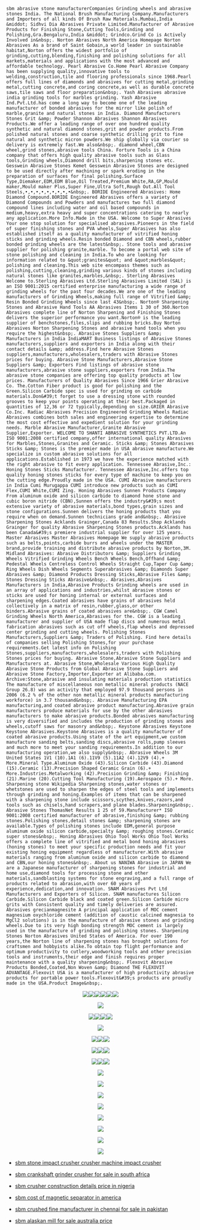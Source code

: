 
```
sbm abrasive stone manufacturerCompanies Grinding wheels and abrasive stones India. The National Brush Manufacturing Company.Manufacturers and Importers of all kinds Of Brush Raw Materials.Mumbai,India &middot; Sidhvi Dia Abrasives Private Limited.Manufacturer of Abrasive Products for Finishing Stone,Cutting Tools,Grinding and Polishing,Gra.Bengaluru,India &middot; Grindco.Grind Co is Actively Involved in&nbsp;. Norton Abrasives North America Homepage Norton Abrasives As a brand of Saint Gobain,a world leader in sustainable habitat,Norton offers the widest portfolio of grinding,cutting,blending,finishing and polishing solutions for all markets,materials and applications with the most advanced and affordable technology. Pearl Abrasive Co.Home Pearl Abrasive Company has been supplying quality,innovative tools to welding,construction,tile and flooring professionals since 1968.Pearl offers full lines of diamonds and abrasives for cutting metal,grinding metal,cutting concrete,and coring concrete,as well as durable concrete saws,tile saws and floor preparation&nbsp;. Yash Abrasives abrasive india grinding tools for marbles grinding. Yash Abrasive Ind.Pvt.Ltd.has come a long way to become one of the leading manufacturer of bonded abrasives for the mirror like polish of marble,granite and natural stones in India. Diamond Manufacturers Stones Grit &amp; Powder Shannon Abrasives Shannon Abrasives Products.We offer a leading range of over one hundred quality synthetic and natural diamond stones,grit and powder products.From polished natural stones and coarse synthetic drilling grit to fine natural and synthetic micron powders.We ship globally via courier so delivery is extremely fast.We also&nbsp;. diamond wheel,CBN wheel,grind stones,abrasive tools China. Forture Tools is a China company that offers high quality abrasive tools such as Glass tools,Grinding wheels,Diamond drill bits,sharpening stones etc. Gesswein Abrasive Stones Kemet Gesswein Abrasive Stones are designed to be used directly after machining or spark eroding in the preparation of surfaces for final polishing.Surface Type,Diemaker,EDM,EDM Blue,Oil Treated,Premium White,RA,GP,Mould maker,Mould maker Plus,Super Fine,Ultra Soft,Rough Out.All Tool Steels,•,•,•,•,•,•,•,•,•&nbsp;. BORIDE Engineered Abrasives: Home Diamond Compound.BORIDE Engineered Abrasives offers a variety of Diamond Compounds and Powders and manufactures two full diamond compound lines including water and oil based compounds in medium,heavy,extra heavy and super concentrations catering to nearly any application.More Info.Made in the USA. Welcome to Super Abrasives Your one stop solution for specialised abrasives.Pioneers in the field of super finishing stones and PVA wheels,Super Abrasives has also established itself as a quality manufacturer of vitrified honing sticks and grinding wheels.Resin bonded Diamond and CBN wheels,rubber bonded grinding wheels are the latest&nbsp;. Stone tools and abrasive supplier for polishing granite,marble. To become a portal web site of stone polishing and cleaning in India.To who are looking for information related to &quot;granites&quot; and &quot;marbles&quot; polishing and cleaning.This web site encompass themes such as polishing,cutting,cleaning,grinding various kinds of stones including natural stones like granites,marbles,&nbsp;. Sterling Abrasives Welcome to.Sterling Abrasives Ltd.Sterling Abrasives Limited (SAL) is an ISO 9001:2015 certified enterprise manufacturing a wide range of grinding wheels for the past four decades.We are one of the leading manufacturers of Grinding Wheels,making full range of Vitrified &amp; Resin Bonded Grinding Wheels since last 43&nbsp;. Norton® Sharpening Stones and Abrasive Hand Tools AA Abrasives Items 1 30 of 360.Norton Abrasives complete line of Norton Sharpening and Finishing Stones delivers the superior performance you want.Norton® is the leading supplier of benchstones,files,slips and rubbing bricks.Buy Norton Abrasives Norton Sharpening Stones and abrasive hand tools when you require the highest&nbsp;. Abrasive Stones Suppliers &amp; Manufacturers in India IndiaMART Business listings of Abrasive Stones manufacturers,suppliers and exporters in India along with their contact details &amp; address.Find here Abrasive Stones suppliers,manufacturers,wholesalers,traders with Abrasive Stones prices for buying. Abrasive Stone Manufacturers,Abrasive Stone Suppliers &amp; Exporters Find listings of abrasive stone manufacturers,abrasive stone suppliers,exporters from India.The abrasive stone companies are offering top quality products at low prices. Manufacturers of Quality Abrasives Since 1966 Grier Abrasive Co. The.Cotton Fiber product is good for polishing and the Green.Silicon Carbide spec is used for grinding on carbide materials.Don&#39;t forget to use a dressing stone with rounded grooves to keep your points operating at their best.Packaged in quantities of 12,36 or 72 typically,depending on size.GRIER Abrasive Co.Inc. Radiac Abrasives Precision Engineered Grinding Wheels Radiac Abrasives combines both sales and engineering expertise to determine the most cost effective and expedient solution for your grinding needs. Marble Abrasive Manufacturer,Granite Abrasive Supplier,Exporter. WELCOME TO SHANTI ABRASIVE SYNTHETICS PVT.LTD.An ISO 9001:2008 certified company,offer international quality Abrasives for Marbles,Stones,Granites and Ceramic. Sticks &amp; Stones Abrasives Sticks &amp; Stones is the premier made in USA abrasive manufacture.We specialize in custom abrasive solutions for all applications.Established in 1973 we have the experience matched with the right abrasive to fit every application. Tennessee Abrasive,Inc.: Honing Stones Sticks Manufacturer. Tennessee Abrasive,Inc.offers top quality honing stones sticks for every type of machine to keep you on the cutting edge.Proudly made in the USA. CUMI Abrasive manufacturers in India Cumi Murugappa CUMI introduce new products such as CUMI Flex,CUMI White,CUMI Zing. Honing Abrasives Sunnen Products Company From aluminum oxide and silicon carbide to diamond hone stone and cubic boron nitride (CBN),Sunnen offers the industry&#39;s most extensive variety of abrasive materials,bond types,grain sizes and stone configurations.Sunnen delivers the honing products that you require when on demand.Sunnen technicians grade and&nbsp;. Abrasive Sharpening Stones Acklands Grainger,Canada 83 Results.Shop Acklands Grainger for quality Abrasive Sharpening Stones products.Acklands has been Canada&#39;s premiere industrial supplier for over 125 years. Master Abrasives Master Abrasives Homepage We supply abrasive products such as belts,points,carbide burrs and wheels under the MASTER brand,provide training and distribute abrasive products by Norton,3M. Midland Abrasives: Abrasive Distributors &amp; Suppliers Grinding Wheels Vitrified Grinding Wheels Bench Wheels Bench,Offhand &amp; Pedestal Wheels Centreless Control Wheels Straight Cup,Taper Cup &amp; Ring Wheels Dish Wheels Segments Superabrasives &amp; Diamonds Super Abrasives &amp; Diamond Products Dressing Sticks,Abrasive Files &amp; Stones Dressing Sticks Abrasive&nbsp;. Abrasives,Abrasives Manufacturers in India,Abrasive Products Grinding wheels are used in an array of applications and industries,whilst abrasive stones or sticks are used for honing internal or external surfaces and sharpening edges.Coated abrasives have grains of abrasives held collectively in a matrix of resin,rubber,glass,or other binders.Abrasive grains of coated abrasives are&nbsp;. CGW Camel Grinding Wheels North America,Abrasives for the. CGW is a leading manufacturer and supplier of USA made flap discs and numerous metal fabrication abrasives such as cut off wheels,flap wheels and depressed center grinding and cutting wheels. Polishing Stones Manufacturers,Suppliers &amp; Traders of Polishing. Find here details of companies selling Polishing Stones,for your purchase requirements.Get latest info on Polishing Stones,suppliers,manufacturers,wholesalers,traders with Polishing Stones prices for buying. Abrasive Stone,Abrasive Stone Suppliers and Manufacturers at. Abrasive Stone,Wholesale Various High Quality Abrasive Stone Products from Global Abrasive Stone Suppliers and Abrasive Stone Factory,Importer,Exporter at Alibaba.com. Archive:Stone,abrasive and insulating materials production statistics The manufacture of miscellaneous non metallic mineral products (NACE Group 26.8) was an activity that employed 97.9 thousand persons in 2006 (6.2 % of the other non metallic mineral products manufacturing workforce) in 3.7 thousand&nbsp;. Abrasive Manufacturing EPA manufacturing,and coated abrasive product manufacturing.Abrasive grain manufacturers produce materials for use by the other abrasives manufacturers to make abrasive products.Bonded abrasives manufacturing is very diversified and includes the production of grinding stones and wheels,cutoff saws for masonry and&nbsp;. Keystone Abrasives Keystone Keystone Abrasives.Keystone Abrasives is a quality manufacturer of coated abrasive products.Using state of the art equipment,we custom manufacture sanding belts,sanding discs,abrasive rolls,pump sleeves and much more to meet your sanding requirements.In addition to our manufacturing operation,we also supply&nbsp;. Abrasive Wheels 3M United States 1V1 (10).1A1 (6).11V9 (5).11A2 (4).12V9 (4).+ More.Mineral Type.Aluminum Oxide (43).Silicon Carbide (43).Diamond (15).Ceramic (13).Precision Shaped Ceramic Grain (6).+ More.Industries.Metalworking (42).Precision Grinding &amp; Finishing (21).Marine (20).Cutting Tool Manufacturing (19).Aerospace (5).+ More. Sharpening stone Wikipedia Sharpening stones,water stones or whetstones are used to sharpen the edges of steel tools and implements through grinding and honing.Examples of items that can be sharpened with a sharpening stone include scissors,scythes,knives,razors,and tools such as chisels,hand scrapers,and plane blades.Sharpening&nbsp;. Abrasive Stones ThomasNet Results 1 25 of 59.Manufacturer* ISO 9001:2008 certified manufacturer of abrasive,finishing &amp; rubbing stones.Polishing stones,detail stones &amp; sharpening stones are available.Types of polishing stones include EDM,general purpose aluminum oxide silicon carbide,specialty &amp; roughing stones.Ceramic super stones&nbsp;. Honing Abrasives Ohio Tool Works Ohio Tool Works offers a complete line of vitrified and metal bond honing abrasives (honing stones) to meet your specific production needs and fit your existing honing equipment regardless of manufacturer.With abrasive materials ranging from aluminum oxide and silicon carbide to diamond and CBN,our honing stones&nbsp;. About us NANIWA Abrasive in JAPAN We are a Japanese manufacturer of sharpening stones for industrial and home use,diamond tools for processing stone and other materials,sandblasting systems for stone engraving,and a full range of products related to abrasion,with over 60 years of experience,dedication,and innovation. SNAM Abrasives Pvt Ltd Manufacturers and Exporters of Silicon. SNAM manufactures Silicon Carbide.Silicon Carbide black and coated green.Silicon Carbide micro grits with Consistent quality and timely deliveries are assured. Abrasives grecianmagnesite A principal application of MOC cement magnesium oxychloride cement (addition of caustic calcined magnesia to MgCl2 solutions) is in the manufacture of abrasive stones and grinding wheels.Due to its very high bonding strength MOC cement is largely used in the manufacture of grinding and polishing stones. Sharpening Stones Norton Abrasives United States of America. For over 190 years,the Norton line of sharpening stones has brought solutions for craftsmen and hobbyists alike.To obtain top flight performance and optimum productivity to cutlery,woodworking tools and other precision tools and instruments,their edge and finish requires proper maintenance with a quality sharpening&nbsp;. Flexovit Abrasive Products Bonded,Coated,Non Woven &amp; Diamond THE FLEXOVIT ADVANTAGE.Flexovit USA is a manufacturer of high productivity abrasive products for portable power tools.Flexovit&#39;s products are proudly made in the USA.Product Image&nbsp;. 
```

<div align="center">
  
<a rel="nofollow" href="https://m.shibang-china.com?f=github&k=sbm+abrasive+stone+manufacturer"><img src="https://static.shibang-china.com/en/l.png"></a><img src="https://static.shibang-china.com/en/hw.png"><a rel="nofollow" href="https://m.shibang-china.com/product/?f=github&k=sbm+abrasive+stone+manufacturer"><img src="https://static.shibang-china.com/en/p.png"></a><a rel="nofollow" href="https://m.shibang-china.com/cases/?f=github&k=sbm+abrasive+stone+manufacturer"><img src="https://static.shibang-china.com/en/c.png"></a><a rel="nofollow" href="https://m.shibang-china.com/news/?f=github&k=sbm+abrasive+stone+manufacturer"><img src="https://static.shibang-china.com/en/n.png"></a><a rel="nofollow" href="https://m.shibang-china.com?f=github&k=sbm+abrasive+stone+manufacturer"><img src="https://static.shibang-china.com/en/m.png"></a>

<a rel="nofollow" href="https://m.shibang-china.com/product/?f=github&k=sbm+abrasive+stone+manufacturer"><img src="https://static.shibang-china.com/en/b.jpg"></a>
  
<a rel="nofollow" href="https://m.shibang-china.com/solution-aggregate.html?f=github&k=sbm+abrasive+stone+manufacturer"><img src="https://static.shibang-china.com/en/a.jpg"></a><a rel="nofollow" href="https://m.shibang-china.com/solution-mine.html?f=github&k=sbm+abrasive+stone+manufacturer"><img src="https://static.shibang-china.com/en/m.jpg"></a><a rel="nofollow" href="https://m.shibang-china.com/solution-mill.html?f=github&k=sbm+abrasive+stone+manufacturer"><img src="https://static.shibang-china.com/en/g.jpg"></a><a rel="nofollow" href="https://m.shibang-china.com/solution-epc.html?f=github&k=sbm+abrasive+stone+manufacturer"><img src="https://static.shibang-china.com/en/e.jpg"></a>

<a rel="nofollow" href="https://m.shibang-china.com/product/?f=github&k=sbm+abrasive+stone+manufacturer"><img src="https://static.shibang-china.com/en/a-p.png"></a>

<a rel="nofollow" href="https://m.shibang-china.com/product/crusher/c6x.html?f=github&k=sbm+abrasive+stone+manufacturer"><img src="https://static.shibang-china.com/en/j.jpg"></a><a rel="nofollow" href="https://m.shibang-china.com/product/crusher/ci5x.html?f=github&k=sbm+abrasive+stone+manufacturer"><img src="https://static.shibang-china.com/en/i.jpg"></a><a rel="nofollow" href="https://m.shibang-china.com/product/crusher/hst.html?f=github&k=sbm+abrasive+stone+manufacturer"><img src="https://static.shibang-china.com/en/c.jpg"></a>

<a rel="nofollow" href="https://m.shibang-china.com/product/mill/mtw.html?f=github&k=sbm+abrasive+stone+manufacturer"><img src="https://static.shibang-china.com/en/mtw.jpg"></a><a rel="nofollow" href="https://m.shibang-china.com/product/mill/scm.html?f=github&k=sbm+abrasive+stone+manufacturer"><img src="https://static.shibang-china.com/en/scm.jpg"></a><a rel="nofollow" href="https://m.shibang-china.com/product/mill/lm.html?f=github&k=sbm+abrasive+stone+manufacturer"><img src="https://static.shibang-china.com/en/lm.jpg"></a>

<a rel="nofollow" href="https://m.shibang-china.com/product/sand/vsi6x.html?f=github&k=sbm+abrasive+stone+manufacturer"><img src="https://static.shibang-china.com/en/6x.jpg"></a><a rel="nofollow" href="https://m.shibang-china.com/product/sand/vu.html?f=github&k=sbm+abrasive+stone+manufacturer"><img src="https://static.shibang-china.com/en/vu.jpg"></a><a rel="nofollow" href="https://m.shibang-china.com/product/mobile/klun.html?f=github&k=sbm+abrasive+stone+manufacturer"><img src="https://static.shibang-china.com/en/k.jpg"></a>

<a rel="nofollow" href="https://m.shibang-china.com/cases/?f=github&k=sbm+abrasive+stone+manufacturer"><img src="https://static.shibang-china.com/en/case.png"></a>

<a rel="nofollow" href="https://m.shibang-china.com/cases/aggregate/202.html?f=github&k=sbm+abrasive+stone+manufacturer"><img src="https://static.shibang-china.com/en/c-1.jpg"></a>

<a rel="nofollow" href="https://m.shibang-china.com/cases/aggregate/203.html?f=github&k=sbm+abrasive+stone+manufacturer"><img src="https://static.shibang-china.com/en/c-2.jpg"></a>

<a rel="nofollow" href="https://m.shibang-china.com/cases/mill/123.html?f=github&k=sbm+abrasive+stone+manufacturer"><img src="https://static.shibang-china.com/en/c-3.jpg"></a>

<a rel="nofollow" href="https://m.shibang-china.com/contact_us.html?f=github&k=sbm+abrasive+stone+manufacturer"><img src="https://static.shibang-china.com/en/contact.png"></a>

<a rel="nofollow" href="https://swt.shibang-china.com/?f=github&k=sbm+abrasive+stone+manufacturer"><img src="https://static.shibang-china.com/en/chat.png"></a>

<a rel="nofollow" href="https://whatsapp.shibangsoft.com/WhatsApp.php?f=github&k=sbm+abrasive+stone+manufacturer"><img src="https://static.shibang-china.com/en/whatsapp.png"></a>

<a rel="nofollow" href="https://m.shibang-china.com/?f=github&k=sbm+abrasive+stone+manufacturer"><img src="https://static.shibang-china.com/en/website.png"></a>

</div>


* [sbm stone impact crusher crusher machine impact crusher](sbm%20stone%20impact%20crusher%20crusher%20machine%20impact%20crusher.md)

* [sbm crankshaft grinder crusher for sale in south africa](sbm%20crankshaft%20grinder%20crusher%20for%20sale%20in%20south%20africa.md)

* [sbm crusher construction details price in nigeria](sbm%20crusher%20construction%20details%20price%20in%20nigeria.md)

* [sbm cost of magnetic separator in america](sbm%20cost%20of%20magnetic%20separator%20in%20america.md)

* [sbm crushed fine manufacturer in chennai for sale in pakistan](sbm%20crushed%20fine%20manufacturer%20in%20chennai%20for%20sale%20in%20pakistan.md)

* [sbm alaskan mill for sale australia price](sbm%20alaskan%20mill%20for%20sale%20australia%20price.md)